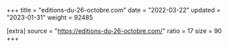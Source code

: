 +++
title = "editions-du-26-octobre.com"
date = "2022-03-22"
updated = "2023-01-31"
weight = 92485

[extra]
source = "https://editions-du-26-octobre.com/"
ratio = 17
size = 90
+++
